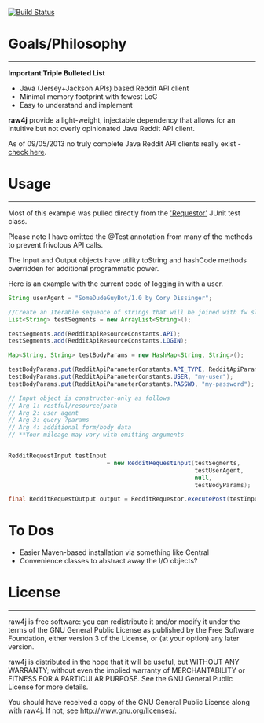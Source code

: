 [![Build Status](https://travis-ci.org/corydissinger/raw4j.png)](https://travis-ci.org/corydissinger/raw4j)
# Goals/Philosophy
______________
**Important Triple Bulleted List**

- Java (Jersey+Jackson APIs) based Reddit API client
- Minimal memory footprint with fewest LoC
- Easy to understand and implement

**raw4j** provide a light-weight, injectable dependency that allows for an intuitive but not overly opinionated Java Reddit API client. 

As of 09/05/2013 no truly complete Java Reddit API clients really exist - [check here](https://github.com/reddit/reddit/wiki/API-Wrappers).


# Usage
______________
Most of this example was pulled directly from the ['Requestor'](https://github.com/corydissinger/raw4j/blob/master/src/test/java/com/cd/requestor/RedditRequestorTest.java) JUnit test class.

Please note I have omitted the @Test annotation from many of the methods to prevent frivolous API calls.

The Input and Output objects have utility toString and hashCode methods overridden for additional programmatic power.

Here is an example with the current code of logging in with a user.

```java
String userAgent = "SomeDudeGuyBot/1.0 by Cory Dissinger";

//Create an Iterable sequence of strings that will be joined with fw slash
List<String> testSegments = new ArrayList<String>();

testSegments.add(RedditApiResourceConstants.API);
testSegments.add(RedditApiResourceConstants.LOGIN);

Map<String, String> testBodyParams = new HashMap<String, String>();

testBodyParams.put(RedditApiParameterConstants.API_TYPE, RedditApiParameterConstants.JSON);
testBodyParams.put(RedditApiParameterConstants.USER, "my-user");
testBodyParams.put(RedditApiParameterConstants.PASSWD, "my-password");

// Input object is constructor-only as follows
// Arg 1: restful/resource/path
// Arg 2: user agent
// Arg 3: query ?params
// Arg 4: additional form/body data
// **Your mileage may vary with omitting arguments


RedditRequestInput testInput 
							= new RedditRequestInput(testSegments, 
													 testUserAgent, 
													 null,
													 testBodyParams);

final RedditRequestOutput output = RedditRequestor.executePost(testInput);

```

# To Dos
- Easier Maven-based installation via something like Central
- Convenience classes to abstract away the I/O objects?


# License
______________
raw4j is free software: you can redistribute it and/or modify
it under the terms of the GNU General Public License as published by
the Free Software Foundation, either version 3 of the License, or
(at your option) any later version.

raw4j is distributed in the hope that it will be useful,
but WITHOUT ANY WARRANTY; without even the implied warranty of
MERCHANTABILITY or FITNESS FOR A PARTICULAR PURPOSE.  See the
GNU General Public License for more details.

You should have received a copy of the GNU General Public License
along with raw4j.  If not, see <http://www.gnu.org/licenses/>.



